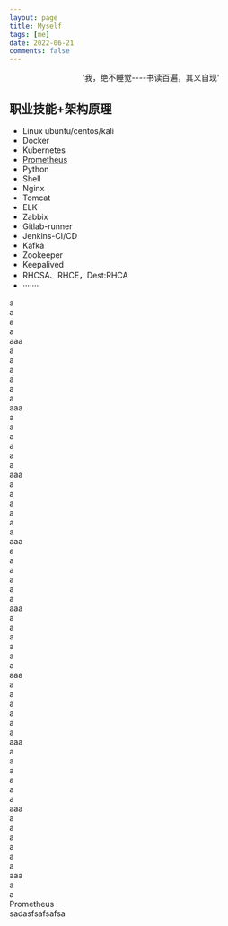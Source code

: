 ```yaml
---
layout: page
title: Myself
tags: [me]
date: 2022-06-21
comments: false
---
```

    
<center>'我，绝不睡觉----书读百遍，其义自现'</center>

## 职业技能+架构原理
* Linux ubuntu/centos/kali
* Docker
* Kubernetes
* <a href="#prometheus" >Prometheus</a>
* Python
* Shell
* Nginx
* Tomcat
* ELK
* Zabbix
* Gitlab-runner
* Jenkins-CI/CD
* Kafka
* Zookeeper
* Keepalived
* RHCSA、RHCE，Dest:RHCA
* ·······

a   
a    
 a     
 a      
 aaa    
 a  
 a  
 a   
a    
 a     
 a      
 aaa    
 a  
 a  
 a   
a    
 a     
 a      
 aaa    
 a  
 a  
 a   
a    
 a     
 a      
 aaa    
 a  
 a  
 a   
a    
 a     
 a      
 aaa    
 a  
 a  
 a   
a    
 a     
 a      
 aaa    
 a  
 a  
 a   
a    
 a     
 a      
 aaa    
 a  
 a  
 a   
a    
 a     
 a      
 aaa    
 a  
 a  
 a   
a    
 a     
 a      
 aaa    
 a  
 a  
<span name="prometheus" id="prometheus">Prometheus</span>  
sadasfsafsafsa




      
<!-- [Install Moon](https://github.com/TaylanTatli/Moon){: .btn} -->
